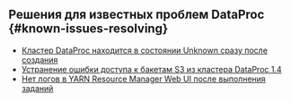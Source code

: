 ## Решения для известных проблем DataProc {#known-issues-resolving}

* [Кластер DataProc находится в состоянии Unknown сразу после создания](hosts-of-dataproc-cluster-are-in-status-unknown-after-creation.md)
* [Устранение ошибки доступа к бакетам S3 из кластера DataProc 1.4](cannot-access-buckets.md)
* [Нет логов в YARN Resource Manager Web UI после выполнения заданий](yarn-resource-manager-does-not-display-logs.md)